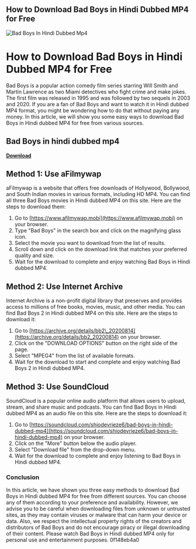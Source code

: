 ## How to Download Bad Boys in Hindi Dubbed MP4 for Free

 
![Bad Boys In Hindi Dubbed Mp4](https://encrypted-tbn1.gstatic.com/images?q=tbn:ANd9GcTPUvBib489WY0_NmJCV9CfXlDRdRoQ3B1VLQrmlfyM9qKIPaHuR2SF0czB)

 
# How to Download Bad Boys in Hindi Dubbed MP4 for Free
 
Bad Boys is a popular action comedy film series starring Will Smith and Martin Lawrence as two Miami detectives who fight crime and make jokes. The first film was released in 1995 and was followed by two sequels in 2003 and 2020. If you are a fan of Bad Boys and want to watch it in Hindi dubbed MP4 format, you might be wondering how to do that without paying any money. In this article, we will show you some easy ways to download Bad Boys in Hindi dubbed MP4 for free from various sources.
 
## Bad Boys in hindi dubbed mp4


[**Download**](https://www.google.com/url?q=https%3A%2F%2Fcinurl.com%2F2tLwku&sa=D&sntz=1&usg=AOvVaw00Ojp7l2j4fw2QdKdWI8pg)

 
## Method 1: Use aFilmywap
 
aFilmywap is a website that offers free downloads of Hollywood, Bollywood, and South Indian movies in various formats, including HD MP4. You can find all three Bad Boys movies in Hindi dubbed MP4 on this site. Here are the steps to download them:
 
1. Go to [https://www.afilmywap.mobi](https://www.afilmywap.mobi) on your browser.
2. Type "Bad Boys" in the search box and click on the magnifying glass icon.
3. Select the movie you want to download from the list of results.
4. Scroll down and click on the download link that matches your preferred quality and size.
5. Wait for the download to complete and enjoy watching Bad Boys in Hindi dubbed MP4.

## Method 2: Use Internet Archive
 
Internet Archive is a non-profit digital library that preserves and provides access to millions of free books, movies, music, and other media. You can find Bad Boys 2 in Hindi dubbed MP4 on this site. Here are the steps to download it:

1. Go to [https://archive.org/details/bb2\_20200814](https://archive.org/details/bb2_20200814) on your browser.
2. Click on the "DOWNLOAD OPTIONS" button on the right side of the page.
3. Select "MPEG4" from the list of available formats.
4. Wait for the download to start and complete and enjoy watching Bad Boys 2 in Hindi dubbed MP4.

## Method 3: Use SoundCloud
 
SoundCloud is a popular online audio platform that allows users to upload, stream, and share music and podcasts. You can find Bad Boys in Hindi dubbed MP4 as an audio file on this site. Here are the steps to download it:

1. Go to [https://soundcloud.com/shiodevrieze6/bad-boys-in-hindi-dubbed-mp4](https://soundcloud.com/shiodevrieze6/bad-boys-in-hindi-dubbed-mp4) on your browser.
2. Click on the "More" button below the audio player.
3. Select "Download file" from the drop-down menu.
4. Wait for the download to complete and enjoy listening to Bad Boys in Hindi dubbed MP4.

### Conclusion
 
In this article, we have shown you three easy methods to download Bad Boys in Hindi dubbed MP4 for free from different sources. You can choose any of them according to your preference and availability. However, we advise you to be careful when downloading files from unknown or untrusted sites, as they may contain viruses or malware that can harm your device or data. Also, we respect the intellectual property rights of the creators and distributors of Bad Boys and do not encourage piracy or illegal downloading of their content. Please watch Bad Boys in Hindi dubbed MP4 only for personal use and entertainment purposes.
 0f148eb4a0
